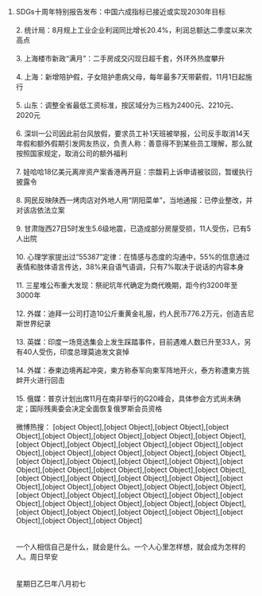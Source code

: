 1. SDGs十周年特别报告发布：中国六成指标已接近或实现2030年目标 </br></br> 2. 统计局：8月规上工业企业利润同比增长20.4%，利润总额达二季度以来次高点 </br></br> 3. 上海楼市新政“满月”：二手房成交闪现日超千套，外环外热度攀升 </br></br> 4. 上海：新增陪护假，子女陪护患病父母，每年最多7天带薪假，11月1日起施行 </br></br> 5. 山东：调整全省最低工资标准，按区域分为三档为2400元、2210元、2020元 </br></br> 6. 深圳一公司因此前台风放假，要求员工补1天班被举报，公司反手取消14天年假和额外假期引发网友热议，负责人称：善意得不到某些员工理解，那么就按照国家规定，取消公司的额外福利 </br></br> 7. 娃哈哈18亿美元离岸资产案香港再开庭：宗馥莉上诉申请被驳回，暂缓执行披露令 </br></br> 8. 网民反映陕西一烤肉店对外地人用“阴阳菜单”，当地通报：已停业整改，并对该店依法立案 </br></br> 9. 甘肃陇西27日5时发生5.6级地震，已造成部分房屋受损，11人受伤，已有5人出院 </br></br> 10. 心理学家提出过“55387”定律：在情感与态度的沟通中，55%的信息通过表情和肢体语言传达，38%来自语气语调，只有7%取决于说话的内容本身 </br></br> 11. 三星堆公布重大发现：祭祀坑年代确定为商代晚期，距今约3200年至3000年 </br></br> 12. 外媒：迪拜一公司打造10公斤重黄金礼服，约人民币776.2万元，创造吉尼斯世界纪录 </br></br> 13. 英媒：印度一场竞选集会上发生踩踏事件，目前遇难人数已升至33人，另有40人受伤，印度总理莫迪发文哀悼 </br></br> 14. 外媒：泰柬边境再起冲突，柬方称泰军向柬军阵地开火，泰方称遭柬方挑衅开火进行回击 </br></br> 15. 俄媒：普京计划出席11月在南非举行的G20峰会，具体参会方式尚未确定；国际残奥委会决定全面恢复俄罗斯会员资格 </br></br> 微博热搜： [object Object],[object Object],[object Object],[object Object],[object Object],[object Object],[object Object],[object Object],[object Object],[object Object],[object Object],[object Object],[object Object],[object Object],[object Object],[object Object],[object Object],[object Object],[object Object],[object Object],[object Object],[object Object],[object Object],[object Object],[object Object],[object Object],[object Object],[object Object],[object Object],[object Object],[object Object],[object Object],[object Object],[object Object],[object Object],[object Object],[object Object],[object Object],[object Object],[object Object],[object Object],[object Object],[object Object],[object Object],[object Object],[object Object],[object Object],[object Object],[object Object],[object Object],[object Object]</br></br></br>一个人相信自己是什么，就会是什么。一个人心里怎样想，就会成为怎样的人。周日早安</br></br></br>星期日乙巳年八月初七